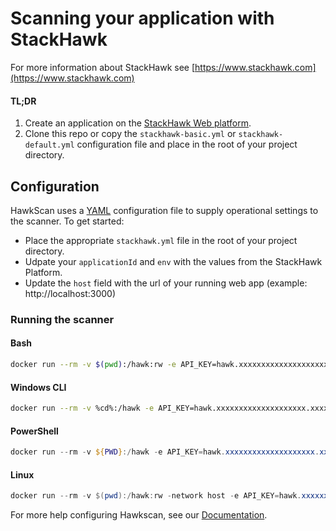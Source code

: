 # Scanning your application with StackHawk

For more information about StackHawk see [https://www.stackhawk.com](https://www.stackhawk.com)

#### TL;DR
1. Create an application on the [StackHawk Web platform](https://auth.stackhawk.com/login).
2. Clone this repo or copy the `stackhawk-basic.yml` or `stackhawk-default.yml` configuration file and place in the root of your project directory.

## Configuration

HawkScan uses a [YAML](https://yaml.org) configuration file to supply operational settings to the scanner. To get started:

* Place the appropriate `stackhawk.yml` file in the root of your project directory.
* Udpate your `applicationId` and `env` with the values from the StackHawk Platform.
* Update the `host` field with the url of your running web app (example: http://localhost:3000)


### Running the scanner

#### Bash
```bash
docker run --rm -v $(pwd):/hawk:rw -e API_KEY=hawk.xxxxxxxxxxxxxxxxxxxx.xxxxxxxxxxxxxxxxxxxx -t stackhawk/hawkscan:latest stackhawk-basic.yml
```

#### Windows CLI
```bash
docker run --rm -v %cd%:/hawk -e API_KEY=hawk.xxxxxxxxxxxxxxxxxxxx.xxxxxxxxxxxxxxxxxxxx -t stackhawk/hawkscan:latest stackhawk-basic.yml
```

#### PowerShell
```PowerShell
docker run --rm -v ${PWD}:/hawk -e API_KEY=hawk.xxxxxxxxxxxxxxxxxxxx.xxxxxxxxxxxxxxxxxxxx -t stackhawk/hawkscan:latest stackhawk-basic.yml
```

#### Linux
```PowerShell
docker run --rm -v $(pwd):/hawk:rw -network host -e API_KEY=hawk.xxxxxxxxxxxxxxxxxxxx.xxxxxxxxxxxxxxxxxxxx -t stackhawk/hawkscan:latest stackhawk-basic.yml
```


For more help configuring Hawkscan, see our [Documentation](https://docs.stackhawk.com/hawkscan).

